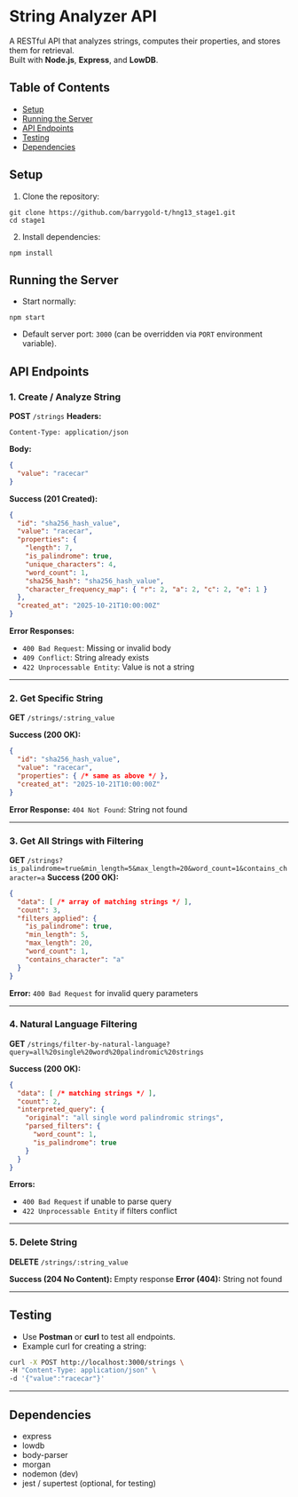 # String Analyzer API
A RESTful API that analyzes strings, computes their properties, and stores them for retrieval.  
Built with **Node.js**, **Express**, and **LowDB**.

## Table of Contents
- [Setup](#setup)
- [Running the Server](#running-the-server)
- [API Endpoints](#api-endpoints)
- [Testing](#testing)
- [Dependencies](#dependencies)

## Setup
1. Clone the repository:
```
git clone https://github.com/barrygold-t/hng13_stage1.git
cd stage1
```
2. Install dependencies:
```
npm install
```

## Running the Server
* Start normally:
```
npm start
```
* Default server port: `3000` (can be overridden via `PORT` environment variable).

## API Endpoints

### 1. Create / Analyze String

**POST** `/strings`
**Headers:**
```
Content-Type: application/json
```

**Body:**
```json
{
  "value": "racecar"
}
```

**Success (201 Created):**
```json
{
  "id": "sha256_hash_value",
  "value": "racecar",
  "properties": {
    "length": 7,
    "is_palindrome": true,
    "unique_characters": 4,
    "word_count": 1,
    "sha256_hash": "sha256_hash_value",
    "character_frequency_map": { "r": 2, "a": 2, "c": 2, "e": 1 }
  },
  "created_at": "2025-10-21T10:00:00Z"
}
```

**Error Responses:**
* `400 Bad Request`: Missing or invalid body
* `409 Conflict`: String already exists
* `422 Unprocessable Entity`: Value is not a string

---

### 2. Get Specific String

**GET** `/strings/:string_value`

**Success (200 OK):**
```json
{
  "id": "sha256_hash_value",
  "value": "racecar",
  "properties": { /* same as above */ },
  "created_at": "2025-10-21T10:00:00Z"
}
```

**Error Response:**
`404 Not Found`: String not found

---

### 3. Get All Strings with Filtering
**GET** `/strings?is_palindrome=true&min_length=5&max_length=20&word_count=1&contains_character=a`
**Success (200 OK):**
```json
{
  "data": [ /* array of matching strings */ ],
  "count": 3,
  "filters_applied": {
    "is_palindrome": true,
    "min_length": 5,
    "max_length": 20,
    "word_count": 1,
    "contains_character": "a"
  }
}
```

**Error:** `400 Bad Request` for invalid query parameters

---

### 4. Natural Language Filtering

**GET** `/strings/filter-by-natural-language?query=all%20single%20word%20palindromic%20strings`

**Success (200 OK):**

```json
{
  "data": [ /* matching strings */ ],
  "count": 2,
  "interpreted_query": {
    "original": "all single word palindromic strings",
    "parsed_filters": {
      "word_count": 1,
      "is_palindrome": true
    }
  }
}
```

**Errors:**

* `400 Bad Request` if unable to parse query
* `422 Unprocessable Entity` if filters conflict

---

### 5. Delete String

**DELETE** `/strings/:string_value`

**Success (204 No Content):** Empty response
**Error (404):** String not found

---

## Testing

* Use **Postman** or **curl** to test all endpoints.
* Example curl for creating a string:

```bash
curl -X POST http://localhost:3000/strings \
-H "Content-Type: application/json" \
-d '{"value":"racecar"}'
```

---

## Dependencies

* express
* lowdb
* body-parser
* morgan
* nodemon (dev)
* jest / supertest (optional, for testing)
